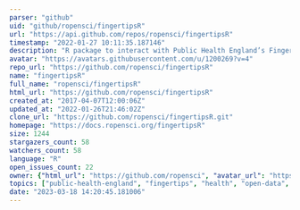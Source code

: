 ```yaml
---
parser: "github"
uid: "github/ropensci/fingertipsR"
url: "https://api.github.com/repos/ropensci/fingertipsR"
timestamp: "2022-01-27 10:11:35.187146"
description: "R package to interact with Public Health England’s Fingertips data tool"
avatar: "https://avatars.githubusercontent.com/u/1200269?v=4"
repo_url: "https://github.com/ropensci/fingertipsR"
name: "fingertipsR"
full_name: "ropensci/fingertipsR"
html_url: "https://github.com/ropensci/fingertipsR"
created_at: "2017-04-07T12:00:06Z"
updated_at: "2022-01-26T21:46:02Z"
clone_url: "https://github.com/ropensci/fingertipsR.git"
homepage: "https://docs.ropensci.org/fingertipsR"
size: 1244
stargazers_count: 58
watchers_count: 58
language: "R"
open_issues_count: 22
owner: {"html_url": "https://github.com/ropensci", "avatar_url": "https://avatars.githubusercontent.com/u/1200269?v=4", "login": "ropensci", "type": "Organization"}
topics: ["public-health-england", "fingertips", "health", "open-data", "public-health", "cran", "api-wrapper", "r", "rstats", "r-package", "peer-reviewed", "data-access"]
date: "2023-03-18 14:20:45.181006"
---
```

